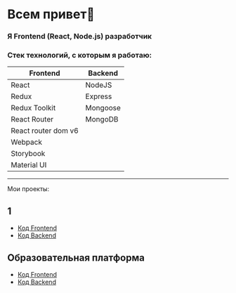# Всем привет👋

### Я Frontend (React, Node.js) разработчик

### Стек технологий, с которым я работаю:

| Frontend      | Backend  |
| ------------- | -------- |
| React         | NodeJS   |
| Redux         | Express  |
| Redux Toolkit | Mongoose |
| React Router  | MongoDB  |
| React router dom v6
| Webpack
| Storybook
| Material UI


---------------------------------------


 Мои проекты:

## 1
- [Код Frontend](https://github.com/Isa-02/medicPro-frontend)
- [Код Backend](https://github.com/Isa-02/medicPro-backend)

## Образовательная платформа
- [Код Frontend](https://github.com/Isa-02/Ilma-skill-frontend)
- [Код Backend](https://github.com/Isa-02/ilma-skill-backend)

